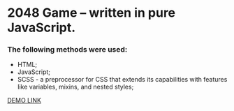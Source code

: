 # **2048 Game –  written in pure JavaScript.**

### The following methods were used:
  - HTML;
  - JavaScript;
  - SCSS - a preprocessor for CSS that extends its capabilities with features like variables, mixins, and nested styles;
  
  [DEMO LINK](https://nata-prog123.github.io/js_2048_game1/)
